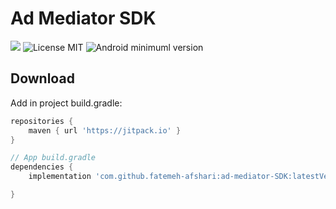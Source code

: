 # Ad Mediator SDK

[![](https://jitpack.io/v/fatemeh-afshari/ad-mediator-SDK.svg)](https://jitpack.io/#fatemeh-afshari/ad-mediator-SDK)
![License MIT](https://img.shields.io/badge/MIT-9E9F9F?style=flat-square&label=License)
![Android minimuml version](https://img.shields.io/badge/21+-9E9F9F?style=flat-square&label=Minimum&logo=android)

Download
--------
Add in project build.gradle:

```gradle
repositories {
    maven { url 'https://jitpack.io' }
}

// App build.gradle
dependencies {
    implementation 'com.github.fatemeh-afshari:ad-mediator-SDK:latestVersion'

}
```
